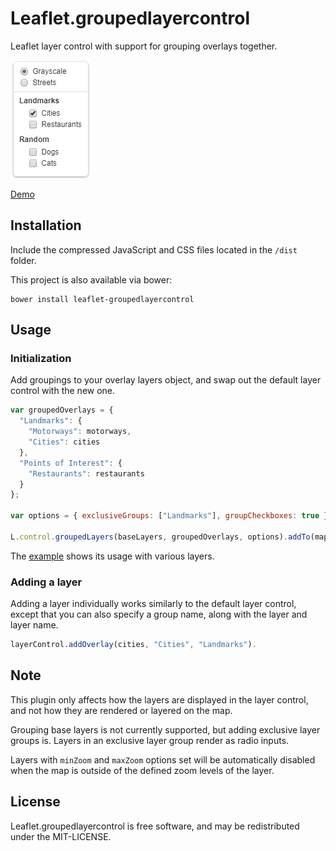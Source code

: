Leaflet.groupedlayercontrol
===========================

Leaflet layer control with support for grouping overlays together.

![preview](preview.png)

[Demo](http://ismyrnow.github.io/Leaflet.groupedlayercontrol/example/basic.html)

## Installation

Include the compressed JavaScript and CSS files located in the `/dist` folder.

This project is also available via bower:

```
bower install leaflet-groupedlayercontrol
```

## Usage

### Initialization

Add groupings to your overlay layers object, and swap out the default layer
control with the new one.

```javascript
var groupedOverlays = {
  "Landmarks": {
    "Motorways": motorways,
    "Cities": cities
  },
  "Points of Interest": {
    "Restaurants": restaurants
  }
};

var options = { exclusiveGroups: ["Landmarks"], groupCheckboxes: true };

L.control.groupedLayers(baseLayers, groupedOverlays, options).addTo(map);
```

The [example](example/basic.html) shows its usage with various layers.

### Adding a layer

Adding a layer individually works similarly to the default layer control,
except that you can also specify a group name, along with the layer and layer name.

```javascript
layerControl.addOverlay(cities, "Cities", "Landmarks").
```

## Note

This plugin only affects how the layers are displayed in the layer control,
and not how they are rendered or layered on the map.

Grouping base layers is not currently supported, but adding exclusive layer
groups is. Layers in an exclusive layer group render as radio inputs.

Layers with `minZoom` and `maxZoom` options set will be automatically disabled
when the map is outside of the defined zoom levels of the layer.

## License

Leaflet.groupedlayercontrol is free software, and may be redistributed under
the MIT-LICENSE.
